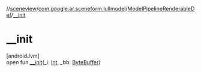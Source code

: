 //[sceneview](../../../index.md)/[com.google.ar.sceneform.lullmodel](../index.md)/[ModelPipelineRenderableDef](index.md)/[__init](__init.md)

# __init

[androidJvm]\
open fun [__init](__init.md)(_i: [Int](https://kotlinlang.org/api/latest/jvm/stdlib/kotlin/-int/index.html), _bb: [ByteBuffer](https://developer.android.com/reference/kotlin/java/nio/ByteBuffer.html))
